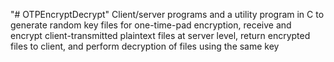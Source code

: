 "# OTPEncryptDecrypt" 
Client/server programs and a utility program in C to generate random key files for one-time-pad encryption, receive and encrypt client-transmitted plaintext files at server level, return encrypted files to client, and perform decryption of files using the same key
